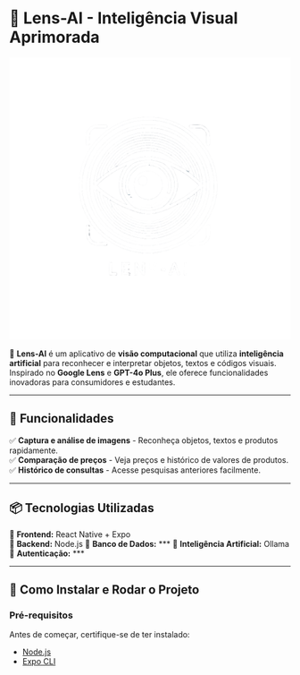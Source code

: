 # 🌟 Lens-AI - Inteligência Visual Aprimorada  

![Lens-AI Logo](assets\images\logo-white.png)  

🚀 **Lens-AI** é um aplicativo de **visão computacional** que utiliza **inteligência artificial** para reconhecer e interpretar objetos, textos e códigos visuais. Inspirado no **Google Lens** e **GPT-4o Plus**, ele oferece funcionalidades inovadoras para consumidores e estudantes.  

---

## 📌 Funcionalidades  

✅ **Captura e análise de imagens** - Reconheça objetos, textos e produtos rapidamente.  
✅ **Comparação de preços** - Veja preços e histórico de valores de produtos.  
✅ **Histórico de consultas** - Acesse pesquisas anteriores facilmente.  

---

## 📦 Tecnologias Utilizadas  

🔹 **Frontend:** React Native + Expo  
🔹 **Backend:** Node.js 
🔹 **Banco de Dados:** *** 
🔹 **Inteligência Artificial:** Ollama
🔹 **Autenticação:** ***

---

## 🚀 Como Instalar e Rodar o Projeto  

### **Pré-requisitos**  
Antes de começar, certifique-se de ter instalado:  
- [Node.js](https://nodejs.org/)  
- [Expo CLI](https://docs.expo.dev/get-started/installation/)  
